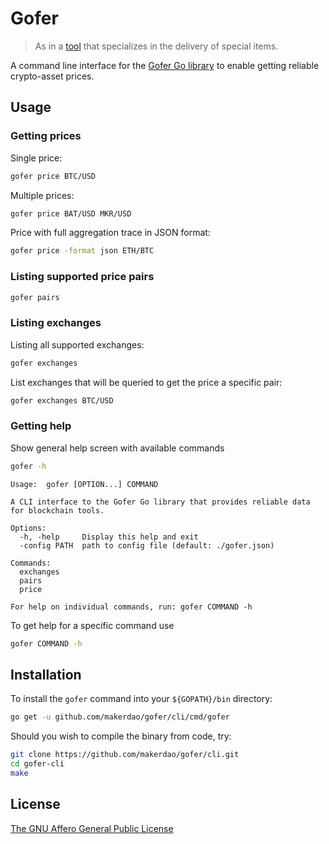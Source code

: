 # Gofer
> As in a [tool](https://en.wikipedia.org/wiki/Gofer) that specializes in the delivery of special items. 

A command line interface for the [Gofer Go library](https://github.com/makerdao/gofer) to enable getting reliable crypto-asset prices.

## Usage

### Getting prices

Single price:

```sh
gofer price BTC/USD
```

Multiple prices:

```sh
gofer price BAT/USD MKR/USD
```

Price with full aggregation trace in JSON format:

```sh
gofer price -format json ETH/BTC
```

### Listing supported price pairs

```sh
gofer pairs
```

### Listing exchanges

Listing all supported exchanges:

```sh
gofer exchanges
```

List exchanges that will be queried to get the price a specific pair: 

```sh
gofer exchanges BTC/USD
```

### Getting help

Show general help screen with available commands

```sh
gofer -h
```
```text
Usage:  gofer [OPTION...] COMMAND

A CLI interface to the Gofer Go library that provides reliable data for blockchain tools.

Options:
  -h, -help     Display this help and exit
  -config PATH  path to config file (default: ./gofer.json)

Commands:
  exchanges
  pairs
  price

For help on individual commands, run: gofer COMMAND -h
```

To get help for a specific command use

```sh
gofer COMMAND -h
```

## Installation

To install the `gofer` command into your `${GOPATH}/bin` directory:

```sh 
go get -u github.com/makerdao/gofer/cli/cmd/gofer
```

Should you wish to compile the binary from code, try:

```sh 
git clone https://github.com/makerdao/gofer/cli.git
cd gofer-cli
make
```

## License
[The GNU Affero General Public License](../../LICENSE)
